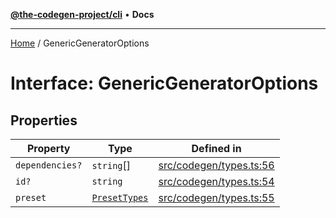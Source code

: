 [**@the-codegen-project/cli**](../API.md) • **Docs**

***

[Home](../API.md) / GenericGeneratorOptions

# Interface: GenericGeneratorOptions

## Properties

| Property | Type | Defined in |
| ------ | ------ | ------ |
| `dependencies?` | `string`[] | [src/codegen/types.ts:56](https://github.com/the-codegen-project/cli/blob/main/src/codegen/types.ts#L56) |
| `id?` | `string` | [src/codegen/types.ts:54](https://github.com/the-codegen-project/cli/blob/main/src/codegen/types.ts#L54) |
| `preset` | [`PresetTypes`](../type-aliases/PresetTypes.md) | [src/codegen/types.ts:55](https://github.com/the-codegen-project/cli/blob/main/src/codegen/types.ts#L55) |
